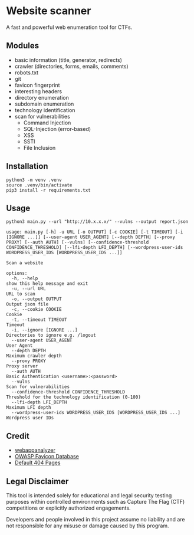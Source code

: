 # Website scanner

A fast and powerful web enumeration tool for CTFs.

## Modules

- basic information (title, generator, redirects)
- crawler (directories, forms, emails, comments)
- robots.txt
- git
- favicon fingerprint
- interesting headers
- directory enumeration
- subdomain enumeration
- technology identification
- scan for vulnerabilities
  - Command Injection
  - SQL-Injection (error-based)
  - XSS
  - SSTI
  - File Inclusion

## Installation

```
python3 -m venv .venv
source .venv/bin/activate
pip3 install -r requirements.txt
```

## Usage

```
python3 main.py --url "http://10.x.x.x/" --vulns --output report.json
```

```
usage: main.py [-h] -u URL [-o OUTPUT] [-c COOKIE] [-t TIMEOUT] [-i [IGNORE ...]] [--user-agent USER_AGENT] [--depth DEPTH] [--proxy PROXY] [--auth AUTH] [--vulns] [--confidence-threshold CONFIDENCE_THRESHOLD] [--lfi-depth LFI_DEPTH] [--wordpress-user-ids WORDPRESS_USER_IDS [WORDPRESS_USER_IDS ...]]

Scan a website

options:
  -h, --help                                                        show this help message and exit
  -u, --url URL                                                     URL to scan
  -o, --output OUTPUT                                               Output json file
  -c, --cookie COOKIE                                               Cookie
  -t, --timeout TIMEOUT                                             Timeout
  -i, --ignore [IGNORE ...]                                         Directories to ignore e.g. /logout
  --user-agent USER_AGENT                                           User Agent
  --depth DEPTH                                                     Maximum crawler depth
  --proxy PROXY                                                     Proxy server
  --auth AUTH                                                       Basic Authentication <username>:<password>
  --vulns                                                           Scan for vulnerabilities
  --confidence-threshold CONFIDENCE_THRESHOLD                       Threshold for the technology identification (0-100)
  --lfi-depth LFI_DEPTH                                             Maximum LFI depth
  --wordpress-user-ids WORDPRESS_USER_IDS [WORDPRESS_USER_IDS ...]  Wordpress user IDs
```

## Credit

- [webappanalyzer](https://github.com/enthec/webappanalyzer)
- [OWASP Favicon Database](https://owasp.org/www-community/favicons_database)
- [Default 404 Pages](https://0xdf.gitlab.io/cheatsheets/404)

## Legal Disclaimer

This tool is intended solely for educational and legal security testing purposes within controlled environments such as Capture The Flag (CTF) competitions or explicitly authorized engagements.

Developers and people involved in this project assume no liability and are not responsible for any misuse or damage caused by this program.
